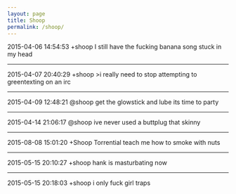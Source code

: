 ```yaml
---
layout: page
title: Shoop
permalink: /shoop/
---
```


2015-04-06 14:54:53  +shoop  I still have the fucking banana song stuck in my head

---

2015-04-07 20:40:29	+shoop	>i really need to stop attempting  to greentexting on an irc

---

2015-04-09 12:48:21	@shoop	get the glowstick and lube its time to party

---

2015-04-14 21:06:17	@shoop	ive never used a buttplug that skinny

---

2015-08-08 15:01:20  +Shoop  Torrential teach me how to smoke with nuts

---

2015-05-15 20:10:27	+shoop	hank is masturbating now

---

2015-05-15 20:18:03	+shoop	i only fuck girl traps
